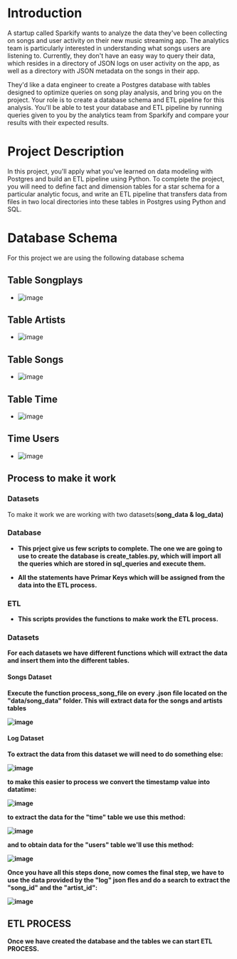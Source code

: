 # Introduction

A startup called Sparkify wants to analyze the data they've been collecting on songs and user activity on their new music streaming app. The analytics team is particularly interested in understanding what songs users are listening to. Currently, they don't have an easy way to query their data, which resides in a directory of JSON logs on user activity on the app, as well as a directory with JSON metadata on the songs in their app.

They'd like a data engineer to create a Postgres database with tables designed to optimize queries on song play analysis, and bring you on the project. Your role is to create a database schema and ETL pipeline for this analysis. You'll be able to test your database and ETL pipeline by running queries given to you by the analytics team from Sparkify and compare your results with their expected results. 

# Project Description

In this project, you'll apply what you've learned on data modeling with Postgres and build an ETL pipeline using Python. To complete the project, you will need to define fact and dimension tables for a star schema for a particular analytic focus, and write an ETL pipeline that transfers data from files in two local directories into these tables in Postgres using Python and SQL.



# Database Schema

For this project we are using the following database schema

## Table Songplays

- ![image](https://user-images.githubusercontent.com/107310236/205116093-b08b3df3-bc47-4886-a6e8-99a2655d0036.png)

## Table Artists
  
-  ![image](https://user-images.githubusercontent.com/107310236/205115853-a6c890c8-ed22-422c-bef1-dbf1a35b1b21.png)  

## Table Songs

- ![image](https://user-images.githubusercontent.com/107310236/205116330-9bcd2228-c181-47bf-83b4-f08662a8d187.png)

## Table Time

- ![image](https://user-images.githubusercontent.com/107310236/205116429-631af852-7788-4a11-9e7c-bd89fa9776e0.png)

## Time Users

- ![image](https://user-images.githubusercontent.com/107310236/205116507-0da5211e-6ebe-4548-872b-2a17f6032931.png)



## Process to make it work

### Datasets

To make it work we are working with two datasets(<strong>song_data<strong> & <strong>log_data<strong>)

### Database

- This prject give us few scripts to complete. The one we are going to use to create the database is <strong>create_tables.py<strong>, which will import all the queries which are stored in <strong>sql_queries<strong> and execute them.
  
- All the statements have Primar Keys which will be assigned from the data into the ETL process.
 
### ETL 
  
- This scripts provides the functions to make work the ETL process.
  
### Datasets
  
For each datasets we have different functions which will extract the data and insert them into the different tables.

#### Songs Dataset
  
  Execute the function process_song_file on every .json file located on the "data/song_data" folder. This will extract data for the songs and artists tables
  
  ![image](https://user-images.githubusercontent.com/107310236/205120497-a315ebd9-05de-4ffd-9a79-a3a4bf02b7d6.png)

#### Log Dataset
  To extract the data from this dataset we will need to do something else:

  ![image](https://user-images.githubusercontent.com/107310236/205300931-4aeebf03-7687-4e2e-8254-90546b58ed00.png)
  
  to make this easier to process we convert the timestamp value into datatime:
  
  ![image](https://user-images.githubusercontent.com/107310236/205301085-cfb3a3d5-0477-4002-b297-3286165ebcf5.png)
  
  to extract the data for the "time" table we use this method:
  
  ![image](https://user-images.githubusercontent.com/107310236/205301398-6f568b01-91bb-4b67-b963-816c880ee85d.png)
  
  and to obtain data for the "users" table we'll use this method:
  
  ![image](https://user-images.githubusercontent.com/107310236/205301638-746398cf-0f29-40aa-b3e1-323ea12bef4c.png)


  Once you have all this steps done, now comes the final step, we have to use the data provided by the "log" json fles and do a search to extract the "song_id" and the "artist_id":
  
  ![image](https://user-images.githubusercontent.com/107310236/205302201-d65c4abe-5241-4273-ab85-84986c4b9df4.png)


## ETL PROCESS

  Once we have created the database and the tables we can start ETL PROCESS.
  
